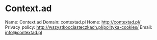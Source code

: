 
# Context.ad

Name: Context.ad
Domain: contextad.pl
Home: http://contextad.pl/
Privacy_policy: http://wszystkoociasteczkach.pl/polityka-cookies/
Email: info@contextad.pl
